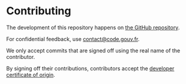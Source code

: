 # Contributing

The development of this repository happens on [the GitHub repository](https://github.com/codegouvfr/documentation).

For confidential feedback, use [contact@code.gouv.fr](mailto:contact@code.gouv.fr).

We only accept commits that are signed off using the real name of the contributor.

By signing off their contributions, contributors accept the [developer certificate of origin](https://developercertificate.org).
